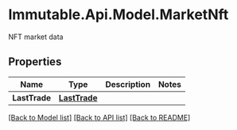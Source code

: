# Immutable.Api.Model.MarketNft
NFT market data

## Properties

Name | Type | Description | Notes
------------ | ------------- | ------------- | -------------
**LastTrade** | [**LastTrade**](LastTrade.md) |  | 

[[Back to Model list]](../README.md#documentation-for-models) [[Back to API list]](../README.md#documentation-for-api-endpoints) [[Back to README]](../README.md)

